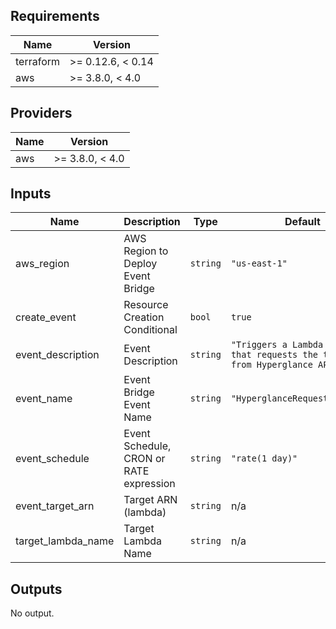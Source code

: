 ## Requirements

| Name | Version |
|------|---------|
| terraform | >= 0.12.6, < 0.14 |
| aws | >= 3.8.0, < 4.0 |

## Providers

| Name | Version |
|------|---------|
| aws | >= 3.8.0, < 4.0 |

## Inputs

| Name | Description | Type | Default | Required |
|------|-------------|------|---------|:--------:|
| aws\_region | AWS Region to Deploy Event Bridge | `string` | `"us-east-1"` | no |
| create\_event | Resource Creation Conditional | `bool` | `true` | no |
| event\_description | Event Description | `string` | `"Triggers a Lambda Function that requests the topology from Hyperglance API"` | no |
| event\_name | Event Bridge Event Name | `string` | `"HyperglanceRequestTopology"` | no |
| event\_schedule | Event Schedule, CRON or RATE expression | `string` | `"rate(1 day)"` | no |
| event\_target\_arn | Target ARN (lambda) | `string` | n/a | yes |
| target\_lambda\_name | Target Lambda Name | `string` | n/a | yes |

## Outputs

No output.
